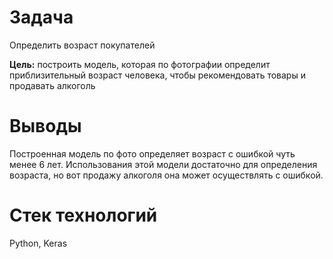# Задача
Определить возраст покупателей

**Цель:** построить модель, которая по фотографии определит приблизительный возраст человека, чтобы рекомендовать товары и продавать алкоголь

# Выводы
Построенная модель по фото определяет возраст с ошибкой чуть менее 6 лет. 
Использования этой модели достаточно для определения возраста, но вот продажу алкоголя она может осуществлять с ошибкой.

# Стек технологий
Python, Keras